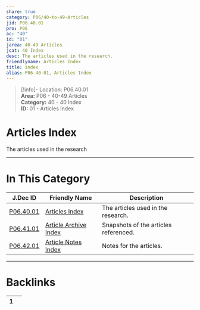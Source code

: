 ```yaml
---  
share: true  
category: P06/40-to-49-Articles  
jid: P06.40.01  
pro: P06  
ac: "40"  
id: "01"  
jarea: 40-49 Articles  
jcat: 40 Index  
desc: The articles used in the research.  
friendlyname: Articles Index  
title: index  
alias: P06-40-01, Articles Index  
---  
```

  
>[!info]- Location: P06.40.01  
>**Area:** P06 - 40-49 Articles  
>**Category:** 40 - 40 Index  
>**ID:** 01 - Articles Index  
  
# Articles Index  
  
The articles used in the research  
  
  
  
---  
# In This Category  
  
| J.Dec ID                                                                                      | Friendly Name                                                                                             | Description                           |  
| --------------------------------------------------------------------------------------------- | --------------------------------------------------------------------------------------------------------- | ------------------------------------- |  
| [P06.40.01](index.md)                    | [Articles Index](index.md)                           | The articles used in the research.    |  
| [P06.41.01](./41-Article-Archive/index.md) | [Article Archive Index](./41-Article-Archive/index.md) | Snapshots of the articles referenced. |  
| [P06.42.01](./42-Article-Notes/index.md)   | [Article Notes Index](./42-Article-Notes/index.md)     | Notes for the articles.               |  
  
  
---  
# Backlinks  
<div><table class="dataview table-view-table"><thead class="table-view-thead"><tr class="table-view-tr-header"><th class="table-view-th"><span></span><span class="dataview small-text">1</span></th><th class="table-view-th"><span></span></th></tr></thead><tbody class="table-view-tbody"></tbody></table></div>